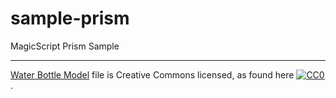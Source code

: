# sample-prism
MagicScript Prism Sample

---

[Water Bottle Model](https://github.com/KhronosGroup/glTF-Sample-Models/tree/master/2.0/WaterBottle) file is Creative Commons licensed, as found here [![CC0](http://i.creativecommons.org/p/zero/1.0/88x31.png)](http://creativecommons.org/publicdomain/zero/1.0/).
